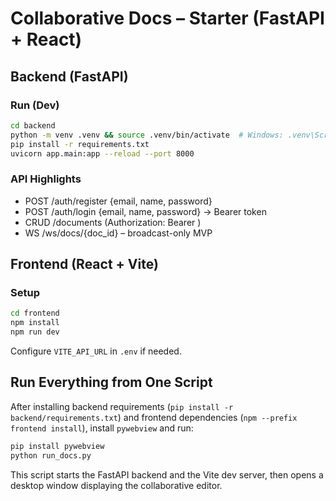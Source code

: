 # Collaborative Docs – Starter (FastAPI + React)

## Backend (FastAPI)
### Run (Dev)
```bash
cd backend
python -m venv .venv && source .venv/bin/activate  # Windows: .venv\Scripts\activate
pip install -r requirements.txt
uvicorn app.main:app --reload --port 8000
```
### API Highlights
- POST /auth/register {email, name, password}
- POST /auth/login {email, name, password} -> Bearer token
- CRUD /documents (Authorization: Bearer <token>)
- WS /ws/docs/{doc_id} – broadcast-only MVP

## Frontend (React + Vite)
### Setup
```bash
cd frontend
npm install
npm run dev
```
Configure `VITE_API_URL` in `.env` if needed.

## Run Everything from One Script

After installing backend requirements (`pip install -r backend/requirements.txt`) and frontend dependencies (`npm --prefix frontend install`), install `pywebview` and run:

```bash
pip install pywebview
python run_docs.py
```

This script starts the FastAPI backend and the Vite dev server, then opens a desktop window displaying the collaborative editor.
